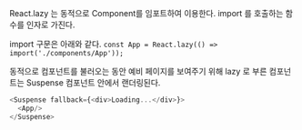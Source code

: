 React.lazy 는 동적으로 Component를 임포트하여 이용한다. import 를 호출하는 함수를 인자로 가진다.

import 구문은 아래와 같다.
`const App = React.lazy(() => import('./components/App'));`

동적으로 컴포넌트를 불러오는 동안 예비 페이지를 보여주기 위해 lazy 로 부른 컴포넌트는 Suspense 컴포넌트 안에서 랜더링된다.
```javascript
<Suspense fallback={<div>Loading...</div>}>
  <App/>
</Suspense>
```
